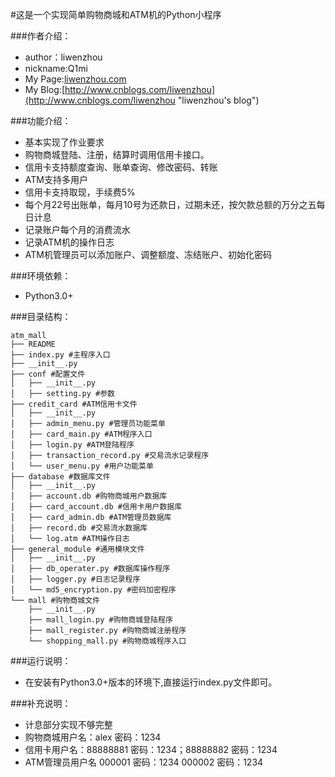 #这是一个实现简单购物商城和ATM机的Python小程序

###作者介绍：
* author：liwenzhou
* nickname:Q1mi
* My Page:[liwenzhou.com](http://liwenzhou.com "liwenzhou's page")
* My Blog:[http://www.cnblogs.com/liwenzhou](http://www.cnblogs.com/liwenzhou "liwenzhou's blog")

###功能介绍：
* 基本实现了作业要求
* 购物商城登陆、注册，结算时调用信用卡接口。
* 信用卡支持额度查询、账单查询、修改密码、转账
* ATM支持多用户
* 信用卡支持取现，手续费5%
* 每个月22号出账单，每月10号为还款日，过期未还，按欠款总额的万分之五每日计息
* 记录账户每个月的消费流水
* 记录ATM机的操作日志
* ATM机管理员可以添加账户、调整额度、冻结账户、初始化密码

###环境依赖：
* Python3.0+

###目录结构：

    atm_mall
    ├── README
    ├── index.py #主程序入口
    ├── __init__.py
    ├── conf #配置文件
    │   ├── __init__.py
    │   ├── setting.py #参数
    ├── credit_card #ATM信用卡文件
    │   ├── __init__.py
    │   ├── admin_menu.py #管理员功能菜单
    │   ├── card_main.py #ATM程序入口
    │   ├── login.py #ATM登陆程序
    │   ├── transaction_record.py #交易流水记录程序
    │   └── user_menu.py #用户功能菜单
    ├── database #数据库文件
    │   ├── __init__.py
    │   ├── account.db #购物商城用户数据库
    │   ├── card_account.db #信用卡用户数据库
    │   ├── card_admin.db #ATM管理员数据库
    │   ├── record.db #交易流水数据库
    │   └── log.atm #ATM操作日志
    ├── general_module #通用模块文件
    │   ├── __init__.py
    │   ├── db_operater.py #数据库操作程序
    │   ├── logger.py #日志记录程序
    │   └── md5_encryption.py #密码加密程序
    └── mall #购物商城文件
        ├── __init__.py
        ├── mall_login.py #购物商城登陆程序
        ├── mall_register.py #购物商城注册程序
        └── shopping_mall.py #购物商城程序入口

###运行说明：
* 在安装有Python3.0+版本的环境下,直接运行index.py文件即可。

###补充说明：
* 计息部分实现不够完整
* 购物商城用户名：alex 密码：1234
* 信用卡用户名：88888881 密码：1234；88888882 密码：1234
* ATM管理员用户名 000001 密码：1234 000002 密码：1234

